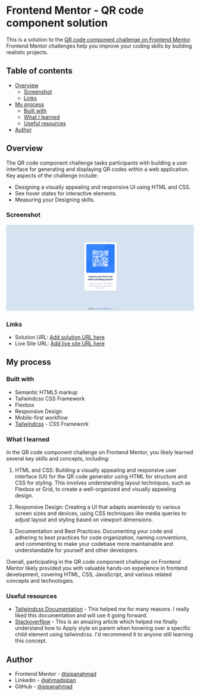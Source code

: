 # Frontend Mentor - QR code component solution

This is a solution to the [QR code component challenge on Frontend Mentor](https://www.frontendmentor.io/challenges/qr-code-component-iux_sIO_H). Frontend Mentor challenges help you improve your coding skills by building realistic projects. 

## Table of contents

- [Overview](#overview)
  - [Screenshot](#screenshot)
  - [Links](#links)
- [My process](#my-process)
  - [Built with](#built-with)
  - [What I learned](#what-i-learned)
  - [Useful resources](#useful-resources)
- [Author](#author)

## Overview
The QR code component challenge tasks participants with building a user interface for generating and displaying QR codes within a web application. Key aspects of the challenge include:

   - Designing a visually appealing and responsive UI using HTML and CSS.
   - See hover states for interactive elements.
   - Measuring your Designing skills.

### Screenshot

![](./screenshots/desktop-design.png)


### Links

- Solution URL: [Add solution URL here](https://your-solution-url.com)
- Live Site URL: [Add live site URL here](https://your-live-site-url.com)

## My process

### Built with

- Semantic HTML5 markup
- Tailwindcss CSS Framework
- Flexbox
- Responsive Design
- Mobile-first workflow
- [Tailwindcss](https://tailwindcss.com/) - CSS Framework


### What I learned

In the QR code component challenge on Frontend Mentor, you likely learned several key skills and concepts, including:

1. HTML and CSS: Building a visually appealing and responsive user interface (UI) for the QR code generator using HTML for structure and CSS for styling. This involves understanding layout techniques, such as Flexbox or Grid, to create a well-organized and visually appealing design.

   
2. Responsive Design: Creating a UI that adapts seamlessly to various screen sizes and devices, using CSS techniques like media queries to adjust layout and styling based on viewport dimensions.

3. Documentation and Best Practices: Documenting your code and adhering to best practices for code organization, naming conventions, and commenting to make your codebase more maintainable and understandable for yourself and other developers.

Overall, participating in the QR code component challenge on Frontend Mentor likely provided you with valuable hands-on experience in frontend development, covering HTML, CSS, JavaScript, and various related concepts and technologies.

### Useful resources

- [Tailwindcss Documentation](https://tailwindcss.com/docs/installation) - This helped me for many reasons. I really liked this documentation and will use it going forward.
- [Stackoverflpw](https://stackoverflow.com/questions/67891200/apply-style-on-parent-when-hovering-over-a-specific-child-element-using-tailwind) - This is an amazing article which helped me finally understand how to Apply style on parent when hovering over a specific child element using tailwindcss. I'd recommend it to anyone still learning this concept.

## Author

- Frontend Mentor - [@sipanahmad](https://www.frontendmentor.io/profile/sipanahmad)
- Linkedin - [@ahmadsipan](https://www.linkedin.com/in/ahmadsipan/)
- GitHub - [@sipanahmad](https://github.com/sipanahmad)

